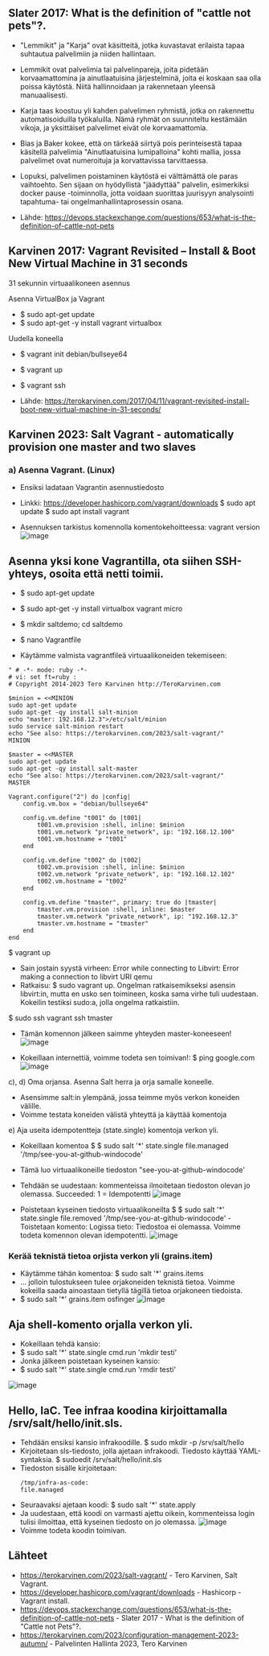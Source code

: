 ## Slater 2017: What is the definition of "cattle not pets"?.

- "Lemmikit" ja "Karja" ovat käsitteitä, jotka kuvastavat erilaista tapaa suhtautua palvelimiin ja niiden hallintaan.

- Lemmikit ovat palvelimia tai palvelinpareja, joita pidetään korvaamattomina ja ainutlaatuisina järjestelminä, joita ei koskaan saa olla poissa käytöstä. Niitä hallinnoidaan ja rakennetaan yleensä manuaalisesti.

- Karja taas koostuu yli kahden palvelimen ryhmistä, jotka on rakennettu automatisoiduilla työkaluilla. Nämä ryhmät on suunniteltu kestämään vikoja, ja yksittäiset palvelimet eivät ole korvaamattomia.

- Bias ja Baker kokee, että on tärkeää siirtyä pois perinteisestä tapaa käsitellä palvelimia "Ainutlaatuisina lumipalloina" kohti mallia, jossa palvelimet ovat numeroituja ja korvattavissa tarvittaessa.

- Lopuksi, palvelimen poistaminen käytöstä ei välttämättä ole paras vaihtoehto. Sen sijaan on hyödyllistä "jäädyttää" palvelin, esimerkiksi docker pause -toiminnolla, jotta voidaan suorittaa juurisyyn analysointi tapahtuma- tai ongelmanhallintaprosessin osana.

- Lähde: https://devops.stackexchange.com/questions/653/what-is-the-definition-of-cattle-not-pets


## Karvinen 2017: Vagrant Revisited – Install & Boot New Virtual Machine in 31 seconds

31 sekunnin virtuaalikoneen asennus

Asenna VirtualBox ja Vagrant
- $ sudo apt-get update
- $ sudo apt-get -y install vagrant virtualbox

Uudella koneella
- $ vagrant init debian/bullseye64
- $ vagrant up
- $ vagrant ssh

- Lähde: https://terokarvinen.com/2017/04/11/vagrant-revisited-install-boot-new-virtual-machine-in-31-seconds/ 

## Karvinen 2023: Salt Vagrant - automatically provision one master and two slaves
### a) Asenna Vagrant. (Linux)
- Ensiksi ladataan Vagrantin asennustiedosto

- Linkki: https://developer.hashicorp.com/vagrant/downloads
$ sudo apt update
$ sudo apt install vagrant


- Asennuksen tarkistus komennolla komentokehoitteessa: vagrant version
![image](https://github.com/WindoCode/PalvelintenHallinta/assets/110290723/024c7f46-fe01-4711-ac2b-8ed443f4eb3a)


## Asenna yksi kone Vagrantilla, ota siihen SSH-yhteys, osoita että netti toimii.

- $ sudo apt-get update
- $ sudo apt-get -y install virtualbox vagrant micro

- $ mkdir saltdemo; cd saltdemo
- $ nano Vagrantfile

- Käytämme valmista vagrantfileä virtuaalikoneiden tekemiseen:
```
" # -*- mode: ruby -*-
# vi: set ft=ruby :
# Copyright 2014-2023 Tero Karvinen http://TeroKarvinen.com

$minion = <<MINION
sudo apt-get update
sudo apt-get -qy install salt-minion
echo "master: 192.168.12.3">/etc/salt/minion
sudo service salt-minion restart
echo "See also: https://terokarvinen.com/2023/salt-vagrant/"
MINION

$master = <<MASTER
sudo apt-get update
sudo apt-get -qy install salt-master
echo "See also: https://terokarvinen.com/2023/salt-vagrant/"
MASTER

Vagrant.configure("2") do |config|
	config.vm.box = "debian/bullseye64"

	config.vm.define "t001" do |t001|
		t001.vm.provision :shell, inline: $minion
		t001.vm.network "private_network", ip: "192.168.12.100"
		t001.vm.hostname = "t001"
	end

	config.vm.define "t002" do |t002|
		t002.vm.provision :shell, inline: $minion
		t002.vm.network "private_network", ip: "192.168.12.102"
		t002.vm.hostname = "t002"
	end

	config.vm.define "tmaster", primary: true do |tmaster|
		tmaster.vm.provision :shell, inline: $master
		tmaster.vm.network "private_network", ip: "192.168.12.3"
		tmaster.vm.hostname = "tmaster"
	end
end
```

$ vagrant up

- Sain jostain syystä virheen: Error while connecting to Libvirt: Error making a connection to libvirt URI qemu
- Ratkaisu: $ sudo vagrant up. Ongelman ratkaisemikseksi asensin libvirt:in, mutta en usko sen toimineen, koska sama virhe tuli uudestaan. Kokeilin testiksi sudo:a, jolla ongelma ratkaistiin.

$ sudo ssh vagrant ssh tmaster

- Tämän komennon jälkeen saimme yhteyden master-koneeseen!
![image](https://github.com/WindoCode/PalvelintenHallinta/assets/110290723/a978bed6-8f45-4514-bfaf-c696e49ae994)

- Kokeillaan internettiä, voimme todeta sen toimivan!:
$ ping google.com
![image](https://github.com/WindoCode/PalvelintenHallinta/assets/110290723/b4d6232b-9b81-43da-9cae-547bd121206e)



c), d) Oma orjansa. Asenna Salt herra ja orja samalle koneelle.

- Asensimme salt:in ylempänä, jossa teimme myös verkon koneiden välille.
- Voimme testata koneiden välistä yhteyttä ja käyttää komentoja

e) Aja useita idempotentteja (state.single) komentoja verkon yli.
- Kokeillaan komentoa $ $ sudo salt '*' state.single file.managed '/tmp/see-you-at-github-windocode'
- Tämä luo virtuaalikoneille tiedoston "see-you-at-github-windocode'
- Tehdään se uudestaan: kommenteissa ilmoitetaan tiedoston olevan jo olemassa. Succeeded: 1 = Idempotentti
![image](https://github.com/WindoCode/PalvelintenHallinta/assets/110290723/02da2fe6-2681-4044-8c4e-0ea3c7a4df3f)

- Poistetaan kyseinen tiedosto virtuaalikoneilta $ $ sudo salt '*' state.single file.removed '/tmp/see-you-at-github-windocode'
-Toistetaan komento: Logissa tieto: Tiedostoa ei olemassa. Voimme todeta komennon olevan idempotentti.
![image](https://github.com/WindoCode/PalvelintenHallinta/assets/110290723/0147ee87-a8dd-4403-94a8-4e807a2d2417)


### Kerää teknistä tietoa orjista verkon yli (grains.item)

- Käytämme tähän komentoa:
  $ sudo salt '*' grains.items
- ... jolloin tulostukseen tulee orjakoneiden teknistä tietoa. Voimme kokeilla saada ainoastaan tietyllä tägillä tietoa orjakoneen tiedoista.
- $ sudo salt '*' grains.item osfinger
  ![image](https://github.com/WindoCode/PalvelintenHallinta/assets/110290723/ff7fd912-6efb-45bd-8d1e-84cf5c892003)


## Aja shell-komento orjalla verkon yli.

- Kokeillaan tehdä kansio:
- $ sudo salt '*' state.single cmd.run 'mkdir testi'
- Jonka jälkeen poistetaan kyseinen kansio:
- $ sudo salt '*' state.single cmd.run 'rmdir testi'

![image](https://github.com/WindoCode/PalvelintenHallinta/assets/110290723/4fe0b828-6e2e-41d6-9cfc-12bb57b1980f)



## Hello, IaC. Tee infraa koodina kirjoittamalla /srv/salt/hello/init.sls.
- Tehdään ensiksi kansio infrakoodille.
$ sudo mkdir -p /srv/salt/hello
- Kirjoitetaan sls-tiedosto, jolla ajetaan infrakoodi. Tiedosto käyttää YAML-syntaksia.
$ sudoedit /srv/salt/hello/init.sls
- Tiedoston sisälle kirjoitetaan:
  ```
  /tmp/infra-as-code:
  file.managed
  ```
- Seuraavaksi ajetaan koodi:
$ sudo salt '*' state.apply
- Ja uudestaan, että koodi on varmasti ajettu oikein, kommenteissa login tulisi ilmoittaa, että kyseinen tiedosto on jo olemassa.
  ![image](https://github.com/WindoCode/PalvelintenHallinta/assets/110290723/59811e3e-2a4f-4c85-b539-c09ddc1b16ee)
- Voimme todeta koodin toimivan.


## Lähteet
- https://terokarvinen.com/2023/salt-vagrant/ - Tero Karvinen, Salt Vagrant.
- https://developer.hashicorp.com/vagrant/downloads - Hashicorp - Vagrant install.
- https://devops.stackexchange.com/questions/653/what-is-the-definition-of-cattle-not-pets - Slater 2017 - What is the definition of "Cattle not Pets"?.
- https://terokarvinen.com/2023/configuration-management-2023-autumn/ - Palvelinten Hallinta 2023, Tero Karvinen
